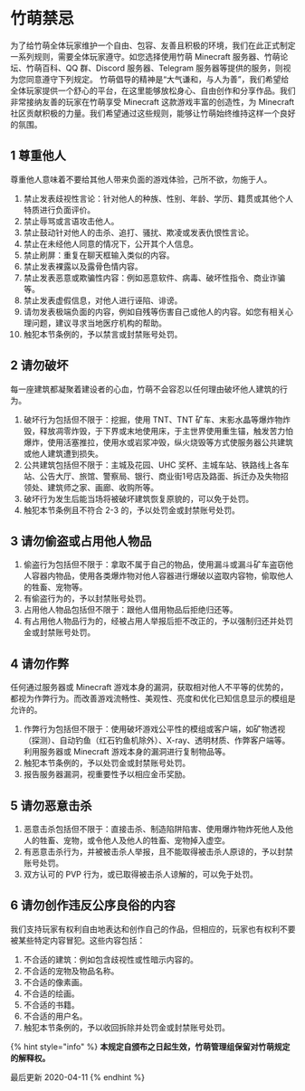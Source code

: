 # 竹萌禁忌

为了给竹萌全体玩家维护一个自由、包容、友善且积极的环境，我们在此正式制定一系列规则，需要全体玩家遵守。如您选择使用竹萌 Minecraft 服务器、竹萌论坛、竹萌百科、QQ 群、Discord 服务器、Telegram 服务器等提供的服务，则视为您同意遵守下列规定。 竹萌倡导的精神是“大气谦和，与人为善”，我们希望给全体玩家提供一个舒心的平台，在这里能够放松身心、自由创作和分享作品。我们非常接纳友善的玩家在竹萌享受 Minecraft 这款游戏丰富的创造性，为 Minecraft 社区贡献积极的力量。我们希望通过这些规则，能够让竹萌始终维持这样一个良好的氛围。

## 1 尊重他人

尊重他人意味着不要给其他人带来负面的游戏体验，己所不欲，勿施于人。

1. 禁止发表歧视性言论：针对他人的种族、性别、年龄、学历、籍贯或其他个人特质进行负面评价。
2. 禁止辱骂或言语攻击他人。
3. 禁止鼓动针对他人的击杀、追打、骚扰、欺凌或发表仇恨性言论。
4. 禁止在未经他人同意的情况下，公开其个人信息。
5. 禁止刷屏：重复在聊天框输入类似的内容。
6. 禁止发表裸露以及露骨色情内容。
7. 禁止发表恶意或欺骗性内容：例如恶意软件、病毒、破坏性指令、商业诈骗等。
8. 禁止发表虚假信息，对他人进行诬陷、诽谤。
9. 请勿发表极端负面的内容，例如自残等伤害自己或他人的内容。如您有相关心理问题，建议寻求当地医疗机构的帮助。
10. 触犯本节条例的，予以禁言或封禁账号处罚。

## 2 请勿破坏

每一座建筑都凝聚着建设者的心血，竹萌不会容忍以任何理由破坏他人建筑的行为。

1. 破坏行为包括但不限于：挖掘，使用 TNT、TNT 矿车、末影水晶等爆炸物炸毁，释放凋零炸毁，于下界或末地使用床，于主世界使用重生锚，触发苦力怕爆炸，使用活塞推拉，使用水或岩浆冲毁，纵火烧毁等方式使服务器公共建筑或他人建筑遭到损失。
2. 公共建筑包括但不限于：主城及花园、UHC 奖杯、主城车站、铁路线上各车站、公告大厅、旅馆、警察局、银行、商业街1号店及路面、拆迁办及失物招领处、建筑师之家、画廊、收购所等。 
3. 破坏行为发生后能当场将被破坏建筑恢复原貌的，可以免于处罚。
4. 触犯本节条例且不符合 2-3 的，予以处罚金或封禁账号处罚。

## 3 请勿偷盗或占用他人物品

1. 偷盗行为包括但不限于：拿取不属于自己的物品，使用漏斗或漏斗矿车盗窃他人容器内物品，使用各类爆炸物对他人容器进行爆破以盗取内容物，偷取他人的牲畜、宠物等。
2. 有偷盗行为的，予以封禁账号处罚。
3. 占用他人物品包括但不限于：跟他人借用物品后拒绝归还等。
4. 有占用他人物品行为的，经被占用人举报后拒不改正的，予以强制归还并处罚金或封禁账号处罚。

## 4 请勿作弊

任何通过服务器或 Minecraft 游戏本身的漏洞，获取相对他人不平等的优势的，都视为作弊行为。而改善游戏流畅性、美观性、亮度和优化已知信息显示的模组是允许的。

1. 作弊行为包括但不限于：使用破坏游戏公平性的模组或客户端，如矿物透视（探测）、自动钓鱼（红石钓鱼机除外）、X-ray、透明材质、作弊客户端等。利用服务器或 Minecraft 游戏本身的漏洞进行复制物品等。
2. 触犯本节条例的，予以处罚金或封禁账号处罚。
3. 报告服务器漏洞，视重要性予以相应金币奖励。

## 5 请勿恶意击杀

1. 恶意击杀包括但不限于：直接击杀、制造陷阱陷害、使用爆炸物炸死他人及他人的牲畜、宠物，或令他人及他人的牲畜、宠物掉入虚空。
2. 有恶意击杀行为，并被被击杀人举报，且不能取得被击杀人原谅的，予以封禁账号处罚。
3. 双方认可的 PVP 行为，或已取得被击杀人谅解的，可以免于处罚。

## 6 请勿创作违反公序良俗的内容

我们支持玩家有权利自由地表达和创作自己的作品，但相应的，玩家也有权利不要被某些特定内容冒犯。这些内容包括：

1. 不合适的建筑：例如包含歧视性或性暗示内容的。
2. 不合适的宠物及物品名称。
3. 不合适的像素画。
4. 不合适的绘画。
5. 不合适的书籍。
6. 不合适的用户名。
7. 触犯本节条例的，予以收回拆除并处罚金或封禁账号处罚。

{% hint style="info" %}
**本规定自颁布之日起生效，竹萌管理组保留对竹萌规定的解释权。**

最后更新 2020-04-11
{% endhint %}

